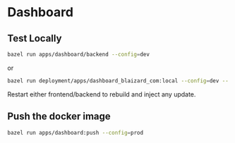 # Dashboard

## Test Locally

```bash
bazel run apps/dashboard/backend --config=dev
```

or

```bash
bazel run deployment/apps/dashboard_blaizard_com:local --config=dev -- --static apps/dashboard/frontend/frontend.bundle
```

Restart either frontend/backend to rebuild and inject any update.

## Push the docker image

```bash
bazel run apps/dashboard:push --config=prod
```
